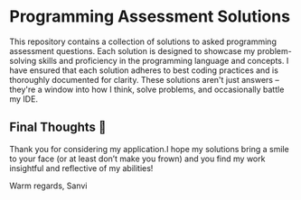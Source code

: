 # Programming Assessment Solutions
This repository contains a collection of solutions to asked programming assessment questions. Each solution is designed to showcase my problem-solving skills and proficiency in the programming language and concepts. I have ensured that each solution adheres to best coding practices and is thoroughly documented for clarity. 
These solutions aren't just answers – they're a window into how I think, solve problems, and occasionally battle my IDE.

## Final Thoughts 💭

Thank you for considering my application.I hope my solutions bring a smile to your face (or at least don’t make you frown) and you find my work insightful and reflective of my abilities!

Warm regards,
Sanvi
